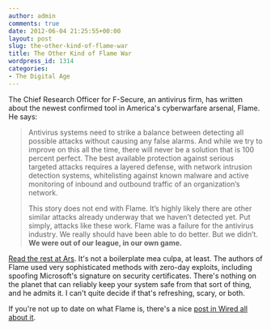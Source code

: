 ```yaml
---
author: admin
comments: true
date: 2012-06-04 21:25:55+00:00
layout: post
slug: the-other-kind-of-flame-war
title: The Other Kind of Flame War
wordpress_id: 1314
categories:
- The Digital Age
---
```


The Chief Research Officer for F-Secure, an antivirus firm, has written about the newest confirmed tool in America's cyberwarfare arsenal, Flame. He says:

> Antivirus systems need to strike a balance between detecting all possible attacks without causing any false alarms. And while we try to improve on this all the time, there will never be a solution that is 100 percent perfect. The best available protection against serious targeted attacks requires a layered defense, with network intrusion detection systems, whitelisting against known malware and active monitoring of inbound and outbound traffic of an organization’s network.
>
> This story does not end with Flame. It’s highly likely there are other similar attacks already underway that we haven’t detected yet. Put simply, attacks like these work. Flame was a failure for the antivirus industry. We really should have been able to do better. But we didn’t. **We were out of our league, in our own game.**

[Read the rest at Ars](http://arstechnica.com/security/2012/06/why-antivirus-companies-like-mine-failed-to-catch-flame-and-stuxnet/). It's not a boilerplate mea culpa, at least. The authors of Flame used very sophisticated methods with zero-day exploits, including spoofing Microsoft's signature on security certificates. There's nothing on the planet that can reliably keep your system safe from that sort of thing, and he admits it. I can't quite decide if that's refreshing, scary, or both.

If you're not up to date on what Flame is, there's a nice [post in Wired all about it](http://www.wired.com/threatlevel/2012/05/flame/all/1?utm_source=Contextly&utm;_medium=RelatedLinks&utm;_campaign=Previous).
